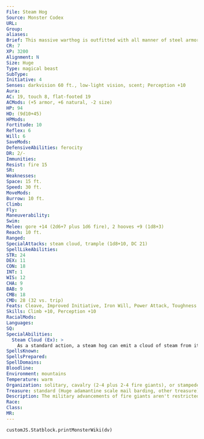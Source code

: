 ```yaml
---
File: Steam Hog
Source: Monster Codex
URL: 
Group: 
aliases: 
Brief: This massive warthog is outfitted with all manner of steel armor and unnatural augmentations, including a pair of razor-sharp metal tusks.
CR: 7
XP: 3200
Alignment: N
Size: Huge
Type: magical beast
SubType: 
Initiative: 4
Senses: darkvision 60 ft., low-light vision, scent; Perception +10
Aura: 
AC: 19, touch 8, flat-footed 19
ACMods: (+5 armor, +6 natural, -2 size)
HP: 94
HD: (9d10+45)
HPMods: 
Fortitude: 10
Reflex: 6
Will: 6
SaveMods: 
DefensiveAbilities: ferocity
DR: 2/-
Immunities: 
Resist: fire 15
SR: 
Weaknesses: 
Space: 15 ft.
Speed: 30 ft.
MoveMods: 
Burrow: 10 ft.
Climb: 
Fly: 
Maneuverability: 
Swim: 
Melee: gore +14 (2d6+7 plus 1d6 fire), 2 hooves +9 (1d8+3)
Reach: 10 ft.
Ranged: 
SpecialAttacks: steam cloud, trample (1d8+10, DC 21)
SpellLikeAbilities: 
STR: 24
DEX: 11
CON: 18
INT: 1
WIS: 12
CHA: 9
BAB: 9
CMB: 18
CMD: 28 (32 vs. trip)
Feats: Cleave, Improved Initiative, Iron Will, Power Attack, Toughness
Skills: Climb +10, Perception +10
RacialMods: 
Languages: 
SQ: 
SpecialAbilities:
  Steam Cloud (Ex): >
    As a standard action, a steam hog can emit a cloud of steam from its snout in a 10-foot-radius spread. The initial burst of steam deals 2d6 points of fire damage to any creature in the area. The cloud remains for 1d4 rounds once created, acting as a 10-foot-radius obscuring mist. Any creature that begins its turn in the area of the steam must succeed at a DC 18 Fortitude save or take 1d6 points of fire damage. A steam hog can use its steam cloud only once every 1d6 rounds. The save DC is Constitution-based.
SpellsKnown: 
SpellsPrepared: 
SpellDomains: 
Bloodline: 
Environment: mountains
Temperature: warm
Organization: solitary, cavalry (2-4 plus 2-4 fire giants), or stampede (5-8 plus 3-8 fire giants)
Treasure: standard (Huge adamantine scale mail barding, other treasure)
Description: The military advancements of fire giants aren't restricted only to arms and armor-just as ore is dredged from the mountains for these giants' cruel forges, animals are culled from the wilds to serve as fire giant weaponry. In addition to using hell hounds, red dragons, and other fiery fauna for their brutal campaigns, fire giants have created several unique species of war beasts all their own. Chief among these amalgamations of flesh and steel are the malformed swine known as steam hogs-enormous snorting brutes charged with heading the front lines of fire giant armies, each one capable of laying low an entire platoon of enemy soldiers.  While fire giants are more than capable of crafting new armor for their steam hogs, they take great pleasure in bedecking their prized war beasts with the reforged arms and armor of their vanquished foes. In this way, the armor and accoutrements of a veteran steam hog serve as a record of the battles and wars the beast has fought in. When such a steam hog falls in battle, its armor-and thus its history-are often kept by sentimental fire giant handlers as treasured heirlooms.  Steam hogs average 16 feet long from snout to tail and 8 feet tall at the shoulder. They can weigh up to 3 tons, or 4 tons when equipped with adamantine scale barding.
Race: 
Class: 
MR: 
---
```

```dataviewjs
customJS.Statblock.printMonsterWiki(dv)
```
